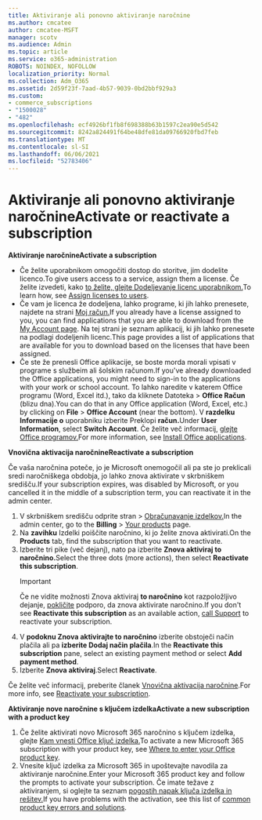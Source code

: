 ```yaml
---
title: Aktiviranje ali ponovno aktiviranje naročnine
ms.author: cmcatee
author: cmcatee-MSFT
manager: scotv
ms.audience: Admin
ms.topic: article
ms.service: o365-administration
ROBOTS: NOINDEX, NOFOLLOW
localization_priority: Normal
ms.collection: Adm_O365
ms.assetid: 2d59f23f-7aad-4b57-9039-0bd2bbf929a3
ms.custom:
- commerce_subscriptions
- "1500028"
- "482"
ms.openlocfilehash: ecf4926bf1fb8f698388b63b1597c2ea90e5d542
ms.sourcegitcommit: 8242a824491f64be48dfe81da09766920fbd7feb
ms.translationtype: MT
ms.contentlocale: sl-SI
ms.lasthandoff: 06/06/2021
ms.locfileid: "52783406"
---
```

# <a name="activate-or-reactivate-a-subscription"></a><span data-ttu-id="02ebc-102">Aktiviranje ali ponovno aktiviranje naročnine</span><span class="sxs-lookup"><span data-stu-id="02ebc-102">Activate or reactivate a subscription</span></span>

<span data-ttu-id="02ebc-103">**Aktiviranje naročnine**</span><span class="sxs-lookup"><span data-stu-id="02ebc-103">**Activate a subscription**</span></span>

- <span data-ttu-id="02ebc-104">Če želite uporabnikom omogočiti dostop do storitve, jim dodelite licenco.</span><span class="sxs-lookup"><span data-stu-id="02ebc-104">To give users access to a service, assign them a license.</span></span> <span data-ttu-id="02ebc-105">Če želite izvedeti, kako [to želite, glejte Dodeljevanje licenc uporabnikom.](/microsoft-365/admin/manage/assign-licenses-to-users)</span><span class="sxs-lookup"><span data-stu-id="02ebc-105">To learn how, see [Assign licenses to users](/microsoft-365/admin/manage/assign-licenses-to-users).</span></span>
- <span data-ttu-id="02ebc-106">Če vam je licenca že dodeljena, lahko programe, ki jih lahko prenesete, najdete na strani [Moj račun.](https://portal.office.com/account/#installs)</span><span class="sxs-lookup"><span data-stu-id="02ebc-106">If you already have a license assigned to you, you can find applications that you are able to download from the [My Account page](https://portal.office.com/account/#installs).</span></span> <span data-ttu-id="02ebc-107">Na tej strani je seznam aplikacij, ki jih lahko prenesete na podlagi dodeljenih licenc.</span><span class="sxs-lookup"><span data-stu-id="02ebc-107">This page provides a list of applications that are available for you to download based on the licenses that have been assigned.</span></span>
- <span data-ttu-id="02ebc-108">Če ste že prenesli Office aplikacije, se boste morda morali vpisati v programe s službeim ali šolskim računom.</span><span class="sxs-lookup"><span data-stu-id="02ebc-108">If you've already downloaded the Office applications, you might need to sign-in to the applications with your work or school account.</span></span> <span data-ttu-id="02ebc-109">To lahko naredite v katerem Office programu (Word, Excel itd.), tako da kliknete Datoteka  >  **Office Račun** (blizu dna).</span><span class="sxs-lookup"><span data-stu-id="02ebc-109">You can do that in any Office application (Word, Excel, etc.) by clicking on **File** > **Office Account** (near the bottom).</span></span> <span data-ttu-id="02ebc-110">V **razdelku Informacije o** uporabniku izberite Preklopi **račun.**</span><span class="sxs-lookup"><span data-stu-id="02ebc-110">Under **User Information**, select **Switch Account**.</span></span> <span data-ttu-id="02ebc-111">Če želite več informacij, [glejte Office programov.](/microsoft-365/admin/setup/install-applications)</span><span class="sxs-lookup"><span data-stu-id="02ebc-111">For more information, see [Install Office applications](/microsoft-365/admin/setup/install-applications).</span></span>

<span data-ttu-id="02ebc-112">**Vnovična aktivacija naročnine**</span><span class="sxs-lookup"><span data-stu-id="02ebc-112">**Reactivate a subscription**</span></span>

<span data-ttu-id="02ebc-113">Če vaša naročnina poteče, jo je Microsoft onemogočil ali pa ste jo preklicali sredi naročniškega obdobja, jo lahko znova aktivirate v skrbniškem središču.</span><span class="sxs-lookup"><span data-stu-id="02ebc-113">If your subscription expires, was disabled by Microsoft, or you cancelled it in the middle of a subscription term, you can reactivate it in the admin center.</span></span>
  
1. <span data-ttu-id="02ebc-114">V skrbniškem središču odprite stran  >  [Obračunavanje izdelkov.](https://go.microsoft.com/fwlink/p/?linkid=842054)</span><span class="sxs-lookup"><span data-stu-id="02ebc-114">In the admin center, go to the **Billing** > [Your products](https://go.microsoft.com/fwlink/p/?linkid=842054) page.</span></span>
2. <span data-ttu-id="02ebc-115">Na **zavihku** Izdelki poiščite naročnino, ki jo želite znova aktivirati.</span><span class="sxs-lookup"><span data-stu-id="02ebc-115">On the **Products** tab, find the subscription that you want to reactivate.</span></span>
3. <span data-ttu-id="02ebc-116">Izberite tri pike (več dejanj), nato pa izberite **Znova aktiviraj to naročnino.**</span><span class="sxs-lookup"><span data-stu-id="02ebc-116">Select the three dots (more actions), then select **Reactivate this subscription**.</span></span>
    > [!IMPORTANT]
    > <span data-ttu-id="02ebc-117">Če ne vidite možnosti Znova aktiviraj **to naročnino** kot razpoložljivo dejanje, [pokličite](https://go.microsoft.com/fwlink/p/?linkid=518322) podporo, da znova aktivirate naročnino.</span><span class="sxs-lookup"><span data-stu-id="02ebc-117">If you don't see **Reactivate this subscription** as an available action, [call Support](https://go.microsoft.com/fwlink/p/?linkid=518322) to reactivate your subscription.</span></span>
4. <span data-ttu-id="02ebc-118">V **podoknu Znova aktivirajte to naročnino** izberite obstoječi način plačila ali pa **izberite Dodaj način plačila**.</span><span class="sxs-lookup"><span data-stu-id="02ebc-118">In the **Reactivate this subscription** pane, select an existing payment method or select **Add payment method**.</span></span>
5. <span data-ttu-id="02ebc-119">Izberite **Znova aktiviraj**.</span><span class="sxs-lookup"><span data-stu-id="02ebc-119">Select **Reactivate**.</span></span>

<span data-ttu-id="02ebc-120">Če želite več informacij, preberite članek [Vnovična aktivacija naročnine](/microsoft-365/commerce/subscriptions/reactivate-your-subscription).</span><span class="sxs-lookup"><span data-stu-id="02ebc-120">For more info, see [Reactivate your subscription](/microsoft-365/commerce/subscriptions/reactivate-your-subscription).</span></span>

<span data-ttu-id="02ebc-121">**Aktiviranje nove naročnine s ključem izdelka**</span><span class="sxs-lookup"><span data-stu-id="02ebc-121">**Activate a new subscription with a product key**</span></span>

1. <span data-ttu-id="02ebc-122">Če želite aktivirati novo Microsoft 365 naročnino s ključem izdelka, glejte [Kam vnesti Office ključ izdelka.](https://support.office.com/article/where-to-enter-your-office-product-key-0a82e5ae-739e-4b92-a6f4-2ec780c185db)</span><span class="sxs-lookup"><span data-stu-id="02ebc-122">To activate a new Microsoft 365 subscription with your product key, see [Where to enter your Office product key](https://support.office.com/article/where-to-enter-your-office-product-key-0a82e5ae-739e-4b92-a6f4-2ec780c185db).</span></span>
2. <span data-ttu-id="02ebc-123">Vnesite ključ izdelka za Microsoft 365 in upoštevajte navodila za aktiviranje naročnine.</span><span class="sxs-lookup"><span data-stu-id="02ebc-123">Enter your Microsoft 365 product key and follow the prompts to activate your subscription.</span></span> <span data-ttu-id="02ebc-124">Če imate težave z aktiviranjem, si oglejte ta seznam [pogostih napak ključa izdelka in rešitev.](/microsoft-365/commerce/product-key-errors-and-solutions)</span><span class="sxs-lookup"><span data-stu-id="02ebc-124">If you have problems with the activation, see this list of [common product key errors and solutions](/microsoft-365/commerce/product-key-errors-and-solutions).</span></span>